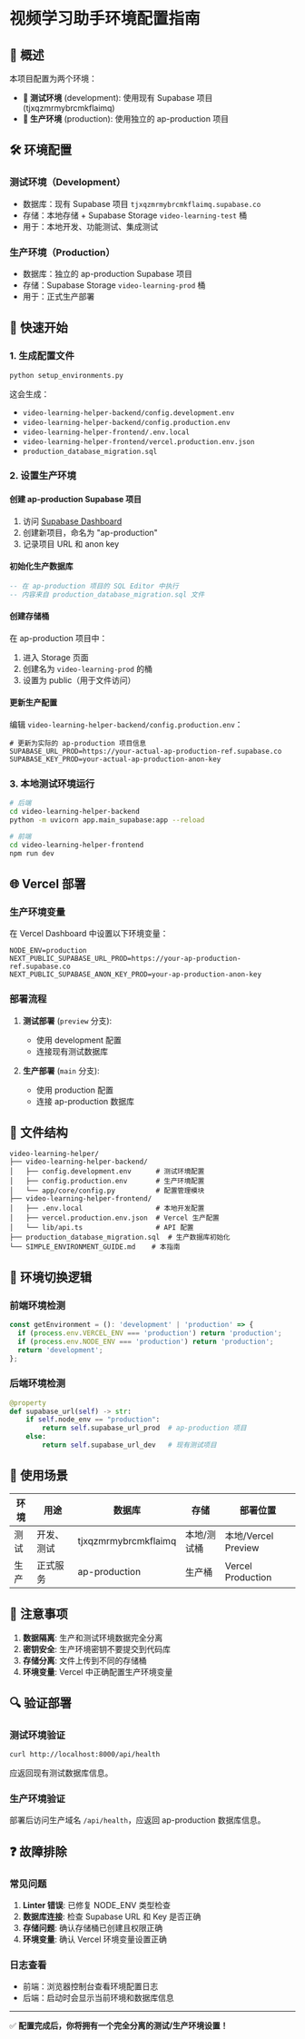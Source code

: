 # 视频学习助手环境配置指南

## 📖 概述

本项目配置为两个环境：

- **🧪 测试环境** (development): 使用现有 Supabase 项目 (tjxqzmrmybrcmkflaimq)
- **🚀 生产环境** (production): 使用独立的 ap-production 项目

## 🛠️ 环境配置

### 测试环境（Development）
- 数据库：现有 Supabase 项目 `tjxqzmrmybrcmkflaimq.supabase.co`
- 存储：本地存储 + Supabase Storage `video-learning-test` 桶
- 用于：本地开发、功能测试、集成测试

### 生产环境（Production）
- 数据库：独立的 ap-production Supabase 项目
- 存储：Supabase Storage `video-learning-prod` 桶
- 用于：正式生产部署

## 🚀 快速开始

### 1. 生成配置文件

```bash
python setup_environments.py
```

这会生成：
- `video-learning-helper-backend/config.development.env`
- `video-learning-helper-backend/config.production.env`
- `video-learning-helper-frontend/.env.local`
- `video-learning-helper-frontend/vercel.production.env.json`
- `production_database_migration.sql`

### 2. 设置生产环境

#### 创建 ap-production Supabase 项目

1. 访问 [Supabase Dashboard](https://supabase.com/dashboard)
2. 创建新项目，命名为 "ap-production"
3. 记录项目 URL 和 anon key

#### 初始化生产数据库

```sql
-- 在 ap-production 项目的 SQL Editor 中执行
-- 内容来自 production_database_migration.sql 文件
```

#### 创建存储桶

在 ap-production 项目中：
1. 进入 Storage 页面
2. 创建名为 `video-learning-prod` 的桶
3. 设置为 public（用于文件访问）

#### 更新生产配置

编辑 `video-learning-helper-backend/config.production.env`：

```env
# 更新为实际的 ap-production 项目信息
SUPABASE_URL_PROD=https://your-actual-ap-production-ref.supabase.co
SUPABASE_KEY_PROD=your-actual-ap-production-anon-key
```

### 3. 本地测试环境运行

```bash
# 后端
cd video-learning-helper-backend
python -m uvicorn app.main_supabase:app --reload

# 前端
cd video-learning-helper-frontend
npm run dev
```

## 🌐 Vercel 部署

### 生产环境变量

在 Vercel Dashboard 中设置以下环境变量：

```
NODE_ENV=production
NEXT_PUBLIC_SUPABASE_URL_PROD=https://your-ap-production-ref.supabase.co
NEXT_PUBLIC_SUPABASE_ANON_KEY_PROD=your-ap-production-anon-key
```

### 部署流程

1. **测试部署** (`preview` 分支):
   - 使用 development 配置
   - 连接现有测试数据库

2. **生产部署** (`main` 分支):
   - 使用 production 配置
   - 连接 ap-production 数据库

## 📂 文件结构

```
video-learning-helper/
├── video-learning-helper-backend/
│   ├── config.development.env      # 测试环境配置
│   ├── config.production.env       # 生产环境配置
│   └── app/core/config.py          # 配置管理模块
├── video-learning-helper-frontend/
│   ├── .env.local                  # 本地开发配置
│   ├── vercel.production.env.json  # Vercel 生产配置
│   └── lib/api.ts                  # API 配置
├── production_database_migration.sql  # 生产数据库初始化
└── SIMPLE_ENVIRONMENT_GUIDE.md    # 本指南
```

## 🔧 环境切换逻辑

### 前端环境检测

```typescript
const getEnvironment = (): 'development' | 'production' => {
  if (process.env.VERCEL_ENV === 'production') return 'production';
  if (process.env.NODE_ENV === 'production') return 'production';
  return 'development';
};
```

### 后端环境检测

```python
@property
def supabase_url(self) -> str:
    if self.node_env == "production":
        return self.supabase_url_prod  # ap-production 项目
    else:
        return self.supabase_url_dev   # 现有测试项目
```

## 🎯 使用场景

| 环境 | 用途 | 数据库 | 存储 | 部署位置 |
|------|------|--------|------|----------|
| 测试 | 开发、测试 | tjxqzmrmybrcmkflaimq | 本地/测试桶 | 本地/Vercel Preview |
| 生产 | 正式服务 | ap-production | 生产桶 | Vercel Production |

## 🚨 注意事项

1. **数据隔离**: 生产和测试环境数据完全分离
2. **密钥安全**: 生产环境密钥不要提交到代码库
3. **存储分离**: 文件上传到不同的存储桶
4. **环境变量**: Vercel 中正确配置生产环境变量

## 🔍 验证部署

### 测试环境验证

```bash
curl http://localhost:8000/api/health
```

应返回现有测试数据库信息。

### 生产环境验证

部署后访问生产域名 `/api/health`，应返回 ap-production 数据库信息。

## ❓ 故障排除

### 常见问题

1. **Linter 错误**: 已修复 NODE_ENV 类型检查
2. **数据库连接**: 检查 Supabase URL 和 Key 是否正确
3. **存储问题**: 确认存储桶已创建且权限正确
4. **环境变量**: 确认 Vercel 环境变量设置正确

### 日志查看

- 前端：浏览器控制台查看环境配置日志
- 后端：启动时会显示当前环境和数据库信息

---

✅ **配置完成后，你将拥有一个完全分离的测试/生产环境设置！** 